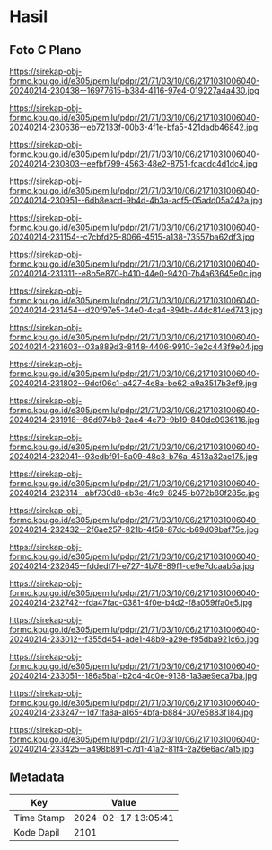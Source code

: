 # Hasil

## Foto C Plano

https://sirekap-obj-formc.kpu.go.id/e305/pemilu/pdpr/21/71/03/10/06/2171031006040-20240214-230438--16977615-b384-4116-97e4-019227a4a430.jpg

https://sirekap-obj-formc.kpu.go.id/e305/pemilu/pdpr/21/71/03/10/06/2171031006040-20240214-230636--eb72133f-00b3-4f1e-bfa5-421dadb46842.jpg

https://sirekap-obj-formc.kpu.go.id/e305/pemilu/pdpr/21/71/03/10/06/2171031006040-20240214-230803--eefbf799-4563-48e2-8751-fcacdc4d1dc4.jpg

https://sirekap-obj-formc.kpu.go.id/e305/pemilu/pdpr/21/71/03/10/06/2171031006040-20240214-230951--6db8eacd-9b4d-4b3a-acf5-05add05a242a.jpg

https://sirekap-obj-formc.kpu.go.id/e305/pemilu/pdpr/21/71/03/10/06/2171031006040-20240214-231154--c7cbfd25-8066-4515-a138-73557ba62df3.jpg

https://sirekap-obj-formc.kpu.go.id/e305/pemilu/pdpr/21/71/03/10/06/2171031006040-20240214-231311--e8b5e870-b410-44e0-9420-7b4a63645e0c.jpg

https://sirekap-obj-formc.kpu.go.id/e305/pemilu/pdpr/21/71/03/10/06/2171031006040-20240214-231454--d20f97e5-34e0-4ca4-894b-44dc814ed743.jpg

https://sirekap-obj-formc.kpu.go.id/e305/pemilu/pdpr/21/71/03/10/06/2171031006040-20240214-231603--03a889d3-8148-4406-9910-3e2c443f9e04.jpg

https://sirekap-obj-formc.kpu.go.id/e305/pemilu/pdpr/21/71/03/10/06/2171031006040-20240214-231802--9dcf06c1-a427-4e8a-be62-a9a3517b3ef9.jpg

https://sirekap-obj-formc.kpu.go.id/e305/pemilu/pdpr/21/71/03/10/06/2171031006040-20240214-231918--86d974b8-2ae4-4e79-9b19-840dc0936116.jpg

https://sirekap-obj-formc.kpu.go.id/e305/pemilu/pdpr/21/71/03/10/06/2171031006040-20240214-232041--93edbf91-5a09-48c3-b76a-4513a32ae175.jpg

https://sirekap-obj-formc.kpu.go.id/e305/pemilu/pdpr/21/71/03/10/06/2171031006040-20240214-232314--abf730d8-eb3e-4fc9-8245-b072b80f285c.jpg

https://sirekap-obj-formc.kpu.go.id/e305/pemilu/pdpr/21/71/03/10/06/2171031006040-20240214-232432--2f6ae257-821b-4f58-87dc-b69d09baf75e.jpg

https://sirekap-obj-formc.kpu.go.id/e305/pemilu/pdpr/21/71/03/10/06/2171031006040-20240214-232645--fddedf7f-e727-4b78-89f1-ce9e7dcaab5a.jpg

https://sirekap-obj-formc.kpu.go.id/e305/pemilu/pdpr/21/71/03/10/06/2171031006040-20240214-232742--fda47fac-0381-4f0e-b4d2-f8a059ffa0e5.jpg

https://sirekap-obj-formc.kpu.go.id/e305/pemilu/pdpr/21/71/03/10/06/2171031006040-20240214-233012--f355d454-ade1-48b9-a29e-f95dba921c6b.jpg

https://sirekap-obj-formc.kpu.go.id/e305/pemilu/pdpr/21/71/03/10/06/2171031006040-20240214-233051--186a5ba1-b2c4-4c0e-9138-1a3ae9eca7ba.jpg

https://sirekap-obj-formc.kpu.go.id/e305/pemilu/pdpr/21/71/03/10/06/2171031006040-20240214-233247--1d71fa8a-a165-4bfa-b884-307e5883f184.jpg

https://sirekap-obj-formc.kpu.go.id/e305/pemilu/pdpr/21/71/03/10/06/2171031006040-20240214-233425--a498b891-c7d1-41a2-81f4-2a26e6ac7a15.jpg


## Metadata

| Key        | Value               |
| ---------- | ------------------- |
| Time Stamp | 2024-02-17 13:05:41 |
| Kode Dapil | 2101                |



